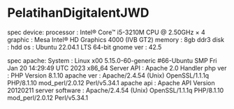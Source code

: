 # PelatihanDigitalentJWD


spec device: 
processor       : Intel® Core™ i5-3210M CPU @ 2.50GHz × 4
graphic         : Mesa Intel® HD Graphics 4000 (IVB GT2)
memory          : 8gb ddr3
disk            : hdd
os              : Ubuntu 22.04.1 LTS 64-bit
gnome ver       : 42.5

spec apache:
System          : Linux x00 5.15.0-60-generic #66-Ubuntu SMP Fri Jan 20 14:29:49 UTC 2023 x86_64
Server API      :	Apache 2.0 Handler
php ver         : PHP Version 8.1.10
apache ver      : Apache/2.4.54 (Unix) OpenSSL/1.1.1q PHP/8.1.10 mod_perl/2.0.12 Perl/v5.34.1
apache api      : Apache API Version	20120211
server software : Apache/2.4.54 (Unix) OpenSSL/1.1.1q PHP/8.1.10 mod_perl/2.0.12 Perl/v5.34.1

